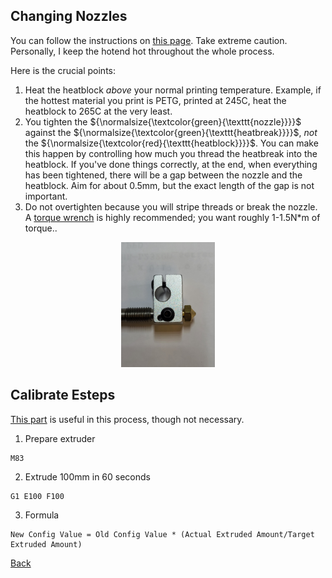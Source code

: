 ## Changing Nozzles

You can follow the instructions on [this page](https://help.prusa3d.com/article/changing-replacing-the-nozzle-mini_134235). Take extreme caution. Personally, I keep the hotend hot throughout the whole process.

Here is the crucial points:

1. Heat the heatblock _above_ your normal printing temperature. Example, if the hottest material you print is PETG, printed at 245C, heat the heatblock to 265C at the very least.
2. You tighten the ${\normalsize{\textcolor{green}{\texttt{nozzle}}}}$ against the ${\normalsize{\textcolor{green}{\texttt{heatbreak}}}}$, _not_ the ${\normalsize{\textcolor{red}{\texttt{heatblock}}}}$. You can make this happen by controlling how much you thread the heatbreak into the heatblock. If you've done things correctly, at the end, when everything has been tightened, there will be a gap between the nozzle and the heatblock. Aim for about 0.5mm, but the exact length of the gap is not important.
3. Do not overtighten because you will stripe threads or break the nozzle. A [torque wrench](https://www.thingiverse.com/thing:4738816) is highly recommended; you want roughly 1-1.5N\*m of torque..
<p align='center'>
   <img src="./images/heatblock/nozzle-heatblock-gap.jpg" height="200" alt='hotend'/></p>

## Calibrate Esteps

[This part](https://thangs.com/designer/MihaiDesigns/3d-model/Extruder%20E-steps%20calibration%20tool-47802) is useful in this process, though not necessary.

1. Prepare extruder

```
M83
```

2. Extrude 100mm in 60 seconds

```
G1 E100 F100
```

3. Formula

```
New Config Value = Old Config Value * (Actual Extruded Amount/Target Extruded Amount)
```

[Back](./README.md#heatblock)
